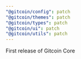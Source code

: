 ```yaml
---
"@gitcoin/config": patch
"@gitcoin/themes": patch
"@gitcoin/types": patch
"@gitcoin/ui": patch
"@gitcoin/utils": patch
---
```


First release of Gitcoin Core
